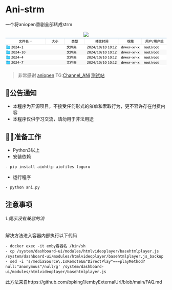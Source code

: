 # Ani-strm

一个将aniopen番剧全部转成strm
<div align="center">
	<img src="./1.png">
</div>
<div align="center">
	<img src="./2.png">
</div>

> 非常感谢 [aniopen](https://openani.an-i.workers.dev/) TG:[Channel_ANi](https://t.me/channel_ani)
> [测试站](https://0m.ee/)
> 
## 📜公告通知

- 本程序为开源项目，不接受任何形式的催单和索取行为，更不容许存在付费内容
- 本程序仅供学习交流，请勿用于非法用途

## 🧑‍🏭准备工作

- Python3以上
- 安装依赖

```shell script
- pip install aiohttp aiofiles loguru
```

- 运行程序

```shell script
- python ani.py
```

## 注意事项

###### 1.提示没有兼容的流

解决方法进入容器内部执行以下代码

```shell script
- docker exec -it emby容器名 /bin/sh
- cp /system/dashboard-ui/modules/htmlvideoplayer/basehtmlplayer.js /system/dashboard-ui/modules/htmlvideoplayer/basehtmlplayer.js_backup
- sed -i 's/mediaSource\.IsRemote&&"DirectPlay"===playMethod?null:"anonymous"/null/g' /system/dashboard-ui/modules/htmlvideoplayer/basehtmlplayer.js
```
此方法来自https://github.com/bpking1/embyExternalUrl/blob/main/FAQ.md

